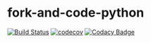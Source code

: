 # fork-and-code-python

[![Build Status](https://travis-ci.com/dev-11/aws-sandbox.svg?branch=master)](https://travis-ci.com/dev-11/aws-sandbox)
[![codecov](https://codecov.io/gh/dev-11/aws-sandbox/branch/master/graph/badge.svg)](https://codecov.io/gh/dev-11/aws-sandbox)
[![Codacy Badge](https://api.codacy.com/project/badge/Grade/d55309e1ccc249b4a4572226812b1106)](https://www.codacy.com/manual/dev-11/aws-sandbox?utm_source=github.com&amp;utm_medium=referral&amp;utm_content=dev-11/aws-sandbox&amp;utm_campaign=Badge_Grade)
